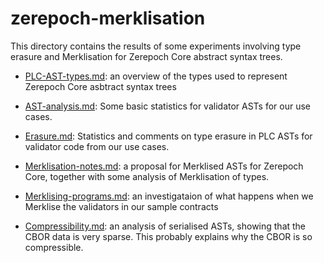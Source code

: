# zerepoch-merklisation

This directory contains the results of some experiments involving type erasure
and Merklisation for Zerepoch Core abstract syntax trees.

  * [PLC-AST-types.md](./PLC-AST-types.md): an overview of the types used to represent Zerepoch Core asbtract syntax trees
  * [AST-analysis.md](./AST-analysis.md): Some basic statistics for validator ASTs for our use cases.

  * [Erasure.md](./Erasure.md): Statistics and comments on type
    erasure in PLC ASTs for validator code from our use cases.

  * [Merklisation-notes.md](./Merklisation-notes.md): a proposal for Merklised ASTs for Zerepoch Core, together with
    some analysis of Merklisation of types.

  * [Merklising-programs.md](./Merklising-programs.md): an investigataion of what happens when we Merklise the validators in our sample contracts


  * [Compressibility.md](./Compressibility.md): an analysis of
    serialised ASTs, showing that the CBOR data is very sparse.  This
    probably explains why the CBOR is so compressible.

